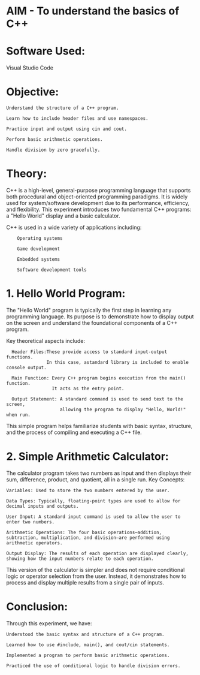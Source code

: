 # AIM - To understand the basics of C++

# Software Used:

Visual Studio Code

# Objective:

    Understand the structure of a C++ program.

    Learn how to include header files and use namespaces.

    Practice input and output using cin and cout.

    Perform basic arithmetic operations.

    Handle division by zero gracefully.


# Theory:

C++ is a high-level, general-purpose 
programming language that supports both procedural and object-oriented 
programming paradigms. It is widely used for system/software development
 due to its performance, efficiency, and flexibility. This experiment 
introduces two fundamental C++ programs: a "Hello World" display and a 
basic calculator.

C++ is used in a wide variety of applications including:

        Operating systems

        Game development

        Embedded systems

        Software development tools


# 1. Hello World Program:


The "Hello World" program is 
typically the first step in learning any programming language. Its 
purpose is to demonstrate how to display output on the screen and 
understand the foundational components of a C++ program.


Key theoretical aspects include:

      Header Files:These provide access to standard input-output functions. 
                   In this case, astandard library is included to enable console output.

      Main Function: Every C++ program begins execution from the main() function.
                     It acts as the entry point.

      Output Statement: A standard command is used to send text to the screen, 
                        allowing the program to display "Hello, World!" when run.


This simple program helps 
familiarize students with basic syntax, structure, and the process of 
compiling and executing a C++ file.


# 2. Simple Arithmetic Calculator:

The calculator program takes two numbers as input and then displays their sum, difference, product, and quotient, all in a single run.
Key Concepts:

    Variables: Used to store the two numbers entered by the user.

    Data Types: Typically, floating-point types are used to allow for decimal inputs and outputs.

    User Input: A standard input command is used to allow the user to enter two numbers.

    Arithmetic Operations: The four basic operations—addition, subtraction, multiplication, and division—are performed using arithmetic operators.

    Output Display: The results of each operation are displayed clearly, showing how the input numbers relate to each operation.

This version of the calculator is simpler and does not require conditional logic or operator selection from the user. Instead, it demonstrates how to process and display multiple results from a single pair of inputs.

# Conclusion:

Through this experiment, we have:

    Understood the basic syntax and structure of a C++ program.

    Learned how to use #include, main(), and cout/cin statements.

    Implemented a program to perform basic arithmetic operations.

    Practiced the use of conditional logic to handle division errors.
